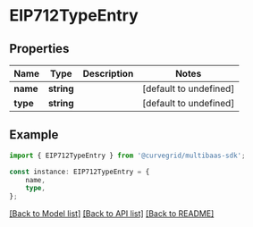 # EIP712TypeEntry


## Properties

Name | Type | Description | Notes
------------ | ------------- | ------------- | -------------
**name** | **string** |  | [default to undefined]
**type** | **string** |  | [default to undefined]

## Example

```typescript
import { EIP712TypeEntry } from '@curvegrid/multibaas-sdk';

const instance: EIP712TypeEntry = {
    name,
    type,
};
```

[[Back to Model list]](../README.md#documentation-for-models) [[Back to API list]](../README.md#documentation-for-api-endpoints) [[Back to README]](../README.md)
